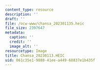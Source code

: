 ```yaml
---
content_type: resource
description: ''
draft: ''
file: /ocw-www/chansa_202301135.heic
file_size: 2397647
metadata:
  caption: ''
  credit: ''
  image_alt: ''
resourcetype: Image
title: Chansa_20230113.HEIC
uid: 061c35e1-9888-41ee-a449-68837e1b435f
---
```

